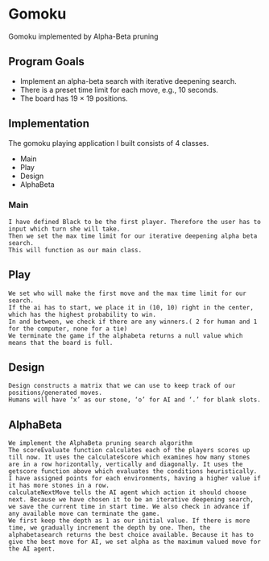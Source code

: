 # Gomoku
Gomoku implemented by Alpha-Beta pruning
## Program Goals
- Implement an alpha-beta search with iterative deepening search.
- There is a preset time limit for each move, e.g., 10 seconds. 
- The board has 19 × 19 positions.
## Implementation
The gomoku playing application I built consists of 4 classes.
-	Main
-	Play
-	Design
-	AlphaBeta

### Main
```
I have defined Black to be the first player. Therefore the user has to input which turn she will take.
Then we set the max time limit for our iterative deepening alpha beta search.
This will function as our main class.
```

## Play
```
We set who will make the first move and the max time limit for our search.
If the ai has to start, we place it in (10, 10) right in the center, which has the highest probability to win.
In and between, we check if there are any winners.( 2 for human and 1 for the computer, none for a tie)
We terminate the game if the alphabeta returns a null value which means that the board is full. 
```

## Design
```
Design constructs a matrix that we can use to keep track of our positions/generated moves.
Humans will have ‘x’ as our stone, ‘o’ for AI and ‘.’ for blank slots.
```

## AlphaBeta
```
We implement the AlphaBeta pruning search algorithm
The scoreEvaluate function calculates each of the players scores up till now. It uses the calculateScore which examines how many stones are in a row horizontally, vertically and diagonally. It uses the getscore function above which evaluates the conditions heuristically. I have assigned points for each environments, having a higher value if it has more stones in a row.
calculateNextMove tells the AI agent which action it should choose next. Because we have chosen it to be an iterative deepening search, we save the current time in start time. We also check in advance if any available move can terminate the game.
We first keep the depth as 1 as our initial value. If there is more time, we gradually increment the depth by one. Then, the alphabetasearch returns the best choice available. Because it has to give the best move for AI, we set alpha as the maximum valued move for the AI agent.
```
